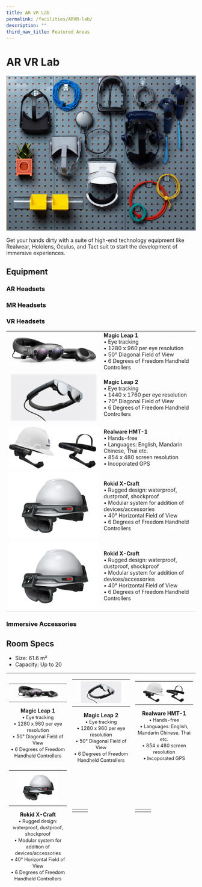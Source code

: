 ```yaml
---
title: AR VR Lab
permalink: /facilities/ARVR-lab/
description: ""
third_nav_title: Featured Areas
---
```

# AR VR Lab
![Equipment Wall](/images/Facilities/AR%20VR%20Lab/ARVR.jpg)

Get your hands dirty with a suite of high-end technology equipment like Realwear, Hololens, Oculus, and Tact suit to start the development of immersive experiences.
## Equipment

<h3 style="color: black">AR Headsets</h3>
   

<h3 style="color: black">MR Headsets</h3>


<h3 style="color: black">VR Headsets</h3>
<table>
	<tr>
		<td style="width:50%"><img src="/images/Facilities/AR%20VR%20Lab/AR%20Headset%20Magic%20Leap%201.png"></td>
		<td  style="width:70%"><b>Magic Leap 1</b>
			<br>• Eye tracking 
			<br>• 1280 x 960 per eye resolution
			<br>• 50° Diagonal Field of View
			<br>• 6 Degrees of Freedom Handheld Controllers
		</td>
	</tr>
	<tr>
		<td style="width:30%"><img src="/images/Facilities/AR%20VR%20Lab/AR%20Headset%20Magic%20Leap%202.png"></td>
		<td  style="width:70%"><b>Magic Leap 2</b>
			<br>• Eye tracking 
			<br>• 1440 x 1760 per eye resolution
			<br>• 70° Diagonal Field of View
			<br>• 6 Degrees of Freedom Handheld Controllers
		</td>
	</tr>
	<tr>
		<td style="width:30%"><img src="/images/Facilities/AR%20VR%20Lab/AR%20Headset%20Realware%20HMT-1.png"></td>
		<td  style="width:70%"><b>Realware HMT-1
</b>
			<br>• Hands-free
			<br>• Languages: English, Mandarin Chinese, Thai etc.
			<br>• 854 x 480 screen resolution
			<br>• Incoporated GPS
		</td>
	</tr>
  <tr>
				<td style="width:30%"><img src="/images/Facilities/AR%20VR%20Lab/AR%20Headset%20Rokid%20X-Craft.png"></td>
		<td  style="width:70%"><b>Rokid X-Craft
</b>
			<br>• Rugged design: waterproof, dustproof, shockproof 
			<br>• Modular system for addition of devices/accessories
			<br>• 40° Horizontal Field of View
			<br>• 6 Degrees of Freedom Handheld Controllers
		</td>
	</tr>
	  <tr>
				<td style="border-bottom:0.75px solid lightgrey; width:30%"><img src="/images/Facilities/AR%20VR%20Lab/AR%20Headset%20Rokid%20X-Craft.png"></td>
		<td  style="border-bottom:0.75px solid lightgrey; width:70%"><b>Rokid X-Craft
</b>
			<br>• Rugged design: waterproof, dustproof, shockproof 
			<br>• Modular system for addition of devices/accessories
			<br>• 40° Horizontal Field of View
			<br>• 6 Degrees of Freedom Handheld Controllers
		</td>
	</tr>
</table>
<h3 style="color: black">Immersive Accessories</h3>

## Room Specs
* Size: 61.6 m²
* Capacity: Up to 20

<table>
    <!-- ROW 1 -->
	<tr>
		<td style="border-bottom: hidden; width:33%; text-align: center;">			
			<table>
				<tr>
					<td></td>
					<td><img src="/images/Facilities/AR%20VR%20Lab/AR%20Headset%20Magic%20Leap%201.png"></td>
					<td></td>
                </tr>
            </table>
            <b>Magic Leap 1</b>
            <br><span style="font-size:0.9em;">• Eye tracking</span> 
			<br><span style="font-size:0.9em;">• 1280 x 960 per eye resolution</span>
			<br><span style="font-size:0.9em;">• 50° Diagonal Field of View</span>
			<br><span style="font-size:0.9em;">• 6 Degrees of Freedom Handheld Controllers</span>
		</td>
		<td style="border-bottom: hidden; width:33%; text-align: center; ">			
			<table>
				<tr>
					<td></td>
					<td><img src="/images/Facilities/AR%20VR%20Lab/AR%20Headset%20Magic%20Leap%202.png"></td>
					<td></td>
                </tr>
			</table>
            <b>Magic Leap 2</b>
            <br><span style="font-size:0.9em;">• Eye tracking</span> 
			<br><span style="font-size:0.9em;">• 1280 x 960 per eye resolution</span>
			<br><span style="font-size:0.9em;">• 50° Diagonal Field of View</span>
			<br><span style="font-size:0.9em;">• 6 Degrees of Freedom Handheld Controllers</span>
		</td>
		<td style="border-bottom: hidden; width:33%; text-align: center; ">			
			<table>
				<tr>
					<td></td>
					<td><img src="/images/Facilities/AR%20VR%20Lab/AR%20Headset%20Realware%20HMT-1.png"></td>
					<td></td>
                </tr>
			</table>
            <b>Realware HMT-1</b>
            <br><span style="font-size:0.9em;">• Hands-free</span> 
			<br><span style="font-size:0.9em;">• Languages: English, Mandarin Chinese, Thai etc.</span>
			<br><span style="font-size:0.9em;">• 854 x 480 screen resolution</span>
			<br><span style="font-size:0.9em;">• Incoporated GPS</span>
		</td>
	</tr>
    <!-- ROW 2 -->
    <tr>
		<td style="border-bottom: hidden; width:33%; text-align: center; ">			
			<table>
				<tr>
					<td></td>
					<td><img src="/images/Facilities/AR%20VR%20Lab/AR%20Headset%20Rokid%20X-Craft.png"></td>
					<td></td>
                </tr>
            </table>
            <b>Rokid X-Craft</b>
            <br><span style="font-size:0.9em;">• Rugged design: waterproof, dustproof, shockproof</span> 
			<br><span style="font-size:0.9em;">• Modular system for addition of devices/accessories</span>
			<br><span style="font-size:0.9em;">• 40° Horizontal Field of View</span>
			<br><span style="font-size:0.9em;">• 6 Degrees of Freedom Handheld Controllers</span>
		</td>
		<td style="border-bottom: hidden; width:33%; ; text-align: center; ">			
			<table>
				<tr>
					<td></td>
					<td></td>
					<td></td>
                </tr>
			</table>
            <b></b>
            <br><span style="font-size:0.9em;"></span>
            <br><span style="font-size:0.9em;"></span>
            <br><br><span style="font-size:0.8em; line-height:0.8em;"></span>
		</td>
		<td style="border-bottom: hidden; width:33%; ; text-align: center; ">			
			<table>
				<tr>
					<td></td>
					<td></td>
					<td></td>
                </tr>
			</table>
            <b></b>
            <br><span style="font-size:0.9em;"></span>
            <br><span style="font-size:0.9em;"></span>
            <br><br><span style="font-size:0.8em; line-height:0.8em;"></span>
		</td>
	</tr>
</table>